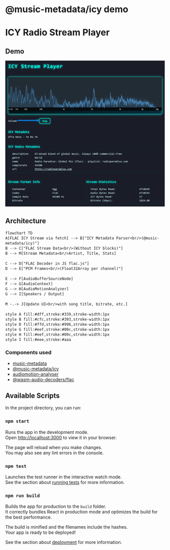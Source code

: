 # @music-metadata/icy demo

# ICY Radio Stream Player

## Demo

[![icy-radio-stream-player.png](images/icy-radio-stream-player.png)](https://icy-radio-stream-player.netlify.app/)

## Architecture

```mermaid
flowchart TD
A[FLAC ICY Stream via fetch] --> B["ICY Metadata Parser<br/>(@music-metadata/icy)"]
B --> C["FLAC Stream Data<br/>(Without ICY blocks)"]
B --> M[Stream Metadata<br/>Artist, Title, Stats]

C --> D["FLAC Decoder in JS flac.js"]
D --> E["PCM Frames<br/>(Float32Array per channel)"]

E --> F[AudioBufferSourceNode]
F --> G[AudioContext]
G --> H[AudioMotionAnalyzer]
G --> I[Speakers / Output]

M -.-> J[Update UI<br/>with song title, bitrate, etc.]

style A fill:#dff,stroke:#339,stroke-width:1px
style B fill:#cfc,stroke:#393,stroke-width:1px
style D fill:#ffd,stroke:#996,stroke-width:1px
style G fill:#eef,stroke:#00c,stroke-width:1px
style H fill:#eef,stroke:#09c,stroke-width:1px
style I fill:#eee,stroke:#aaa
```

### Components used

- [music-metadata](https://github.com/Borewit/music-metadata)
- [@music-metadata/icy](https://github.com/Borewit/music-metadata-icy)
- [audiomotion-analyser](https://github.com/hvianna/audioMotion-analyzer)
- [@wasm-audio-decoders/flac](https://github.com/eshaz/wasm-audio-decoders)

## Available Scripts

In the project directory, you can run:

### `npm start`

Runs the app in the development mode.\
Open [http://localhost:3000](http://localhost:3000) to view it in your browser.

The page will reload when you make changes.\
You may also see any lint errors in the console.

### `npm test`

Launches the test runner in the interactive watch mode.\
See the section about [running tests](https://facebook.github.io/create-react-app/docs/running-tests) for more information.

### `npm run build`

Builds the app for production to the `build` folder.\
It correctly bundles React in production mode and optimizes the build for the best performance.

The build is minified and the filenames include the hashes.\
Your app is ready to be deployed!

See the section about [deployment](https://facebook.github.io/create-react-app/docs/deployment) for more information.

#